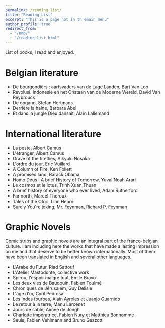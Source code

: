 ```yaml
---
permalink: /reading_list/
title: "Reading List"
excerpt: "This is a page not in th emain menu"
author_profile: true
redirect_from: 
  - "/nmp/"
  - "/reading_list.html"
---
```


List of books, I read and enjoyed.

Belgian literature
======

- De bourgondiërs : aartsvaders van de Lage Landen, Bart Van Loo
- Revolusi. Indonesië en het Onstaan van de Moderne Wereld, David Van Reybrouck
- De opgang, Stefan Hertmans
- Derrière la haine, Barbara Abel
- Et dans la jungle Dieu dansait, Alain Lallemand

International literature
======
- La peste, Albert Camus
- L'étranger, Albert Camus
- Grave of the fireflies, Aikyuki Nosaka
- L'ordre du jour, Eric Vuillard
- A Column of Fire, Ken Follett
- A promised land, Barack Obama
- Homo Deus : A brief History of Tomorrow, Yuval Noah Arari
- Le cosmos et le lotus, Trinh Xuan Thuan
- A brief history of everyone who ever lived, Adam Rutherford
- Far north, Marcel Theroux
- Tales of the Otori, Lian Hearn
- Surely You're joking, Mr. Feynman, Richard P. Feynman

Graphic Novels
======
Comic strips and graphic novels are an integral part of the franco-belgian culture. I am including here the works that have made a lasting impression on me and that deserve to be better known internationally. Most of them have been translated in English and several other languages.

- L'Arabe du Futur, Riad Sattouf
- L'Atelier Mastodonte, collective work
- Spirou, l'espoir malgré tout, Emile Bravo
- Les deux vies de Baudouin, Fabien Toulmé
- Chroniques de Jérusalem, Guy Delisle
- L'âge d'or, Cyril Pedrosa
- Les Indes fourbes, Alain Ayroles et Juanjo Guarnido
- Le retour à la terre, Manu Larcenet
- Jours de sable, Aimée de Jongh
- Charlotte impératrice, Fabien Nury et Matthieu Bonhomme
- Seuls, Fabien Vehlmann and Bruno Gazzotti
